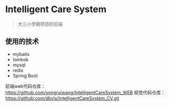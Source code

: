 # Intelligent Care System
> 大三小学期项目的后端
## 使用的技术

- mybatis
- lombok
- mysql
- redis
- Spring Boot

前端web代码仓库：https://github.com/yongruiwang/IntelligentCareSystem_WEB
视觉代码仓库：https://github.com/dbylx/IntelligentCareSystem_CV.git
